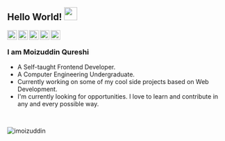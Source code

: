 ## Hello World! <img src="https://raw.githubusercontent.com/iampavangandhi/iampavangandhi/master/gifs/Hi.gif" width="30px"></h2>

<a href="https://twitter.com/imoizddin">
  <img align="left" alt="Moiz's Twitter" width="22px" src="https://cdn.jsdelivr.net/npm/simple-icons@v3/icons/twitter.svg" />
</a>
<a href="https://www.linkedin.com/in/imoizuddin/">
  <img align="left" alt="Moiz's Linkdein" width="22px" src="https://cdn.jsdelivr.net/npm/simple-icons@v3/icons/linkedin.svg" />
</a>
<a href="https://github.com/imoizuddin">
  <img align="left" alt="Moiz's Github" width="22px" src="https://cdn.jsdelivr.net/npm/simple-icons@v3/icons/github.svg" />
</a>
<a href="https://t.me/imoizuddin">
  <img align="left" alt="Moiz's Telegram" width="22px" src="https://cdn.jsdelivr.net/npm/simple-icons@v3/icons/telegram.svg" />
</a>
<a href="https://medium.com/@imoizuddin">
  <img align="left" alt="Moiz's Medium" width="22px" src="https://cdn.jsdelivr.net/npm/simple-icons@v3/icons/medium.svg" />
</a>

<br>

### I am Moizuddin Qureshi
- A Self-taught Frontend Developer.
- A Computer Engineering Undergraduate. 
- Currently working on some of my cool side projects based on Web Development.
- I'm currently looking for opportunities. I love to learn and contribute in any and every possible way.
<br>
<p align="left"> <img src="https://komarev.com/ghpvc/?username=imoizuddin&label=Profile%20views&color=0e75b6&style=flat" alt="imoizuddin" /> </p>
<!--
<p><img align="center" src="https://github-readme-stats.vercel.app/api?username=imoizuddin&show_icons=true&locale=en" alt="imoizuddin" /></p>
<p><img align="center" src="https://github-readme-streak-stats.herokuapp.com/?user=imoizuddin&" alt="imoizuddin" /></p>
-->
